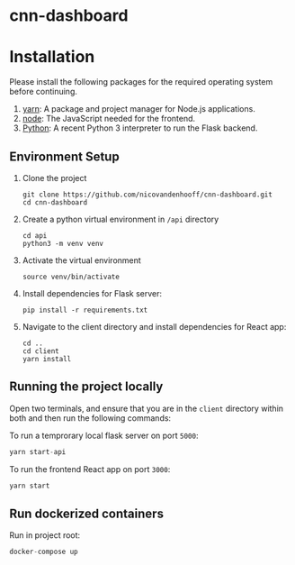 # cnn-dashboard

# Installation

Please install the following packages for the required operating system before continuing.

1. [yarn](https://yarnpkg.com/): A package and project manager for Node.js applications.
2. [node](https://nodejs.org/en/): The JavaScript needed for the frontend.
3. [Python](): A recent Python 3 interpreter to run the Flask backend.

## Environment Setup

1. Clone the project

    ```python3
    git clone https://github.com/nicovandenhooff/cnn-dashboard.git
    cd cnn-dashboard
    ```

2. Create a python virtual environment in `/api` directory

    ```python3
    cd api
    python3 -m venv venv
    ```

3. Activate the virtual environment

    ```python3
    source venv/bin/activate
    ```

4. Install dependencies for Flask server:

    ```python3
    pip install -r requirements.txt
    ```

5. Navigate to the client directory and install dependencies for React app:

    ```python3
    cd ..
    cd client
    yarn install
    ```

## Running the project locally

Open two terminals, and ensure that you are in the `client` directory within both and then run the following commands:

To run a temprorary local flask server on port `5000`:

```python
yarn start-api
```

To run the frontend React app on port `3000`:

```python
yarn start
```

## Run dockerized containers

Run in project root:

```python
docker-compose up
```
